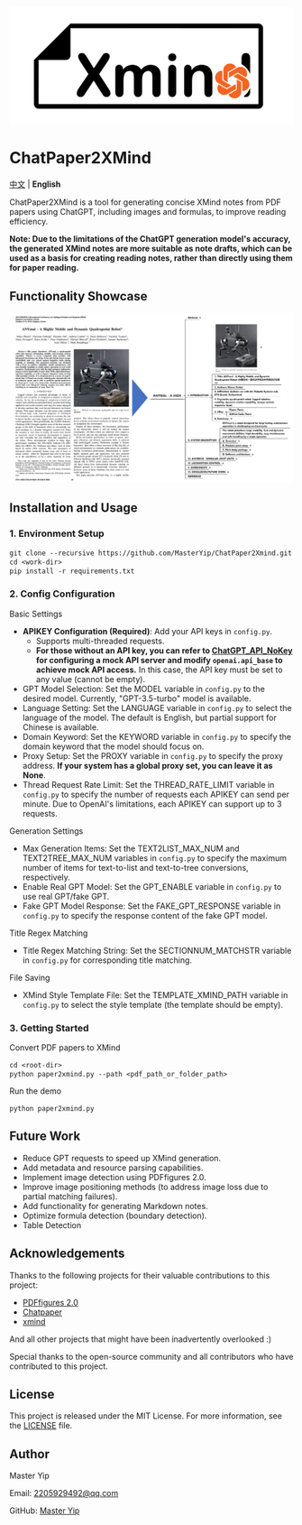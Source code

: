![Logo](doc/logo.png)
# ChatPaper2XMind

[中文](README.md) | **English**

ChatPaper2XMind is a tool for generating concise XMind notes from PDF papers using ChatGPT, including images and formulas, to improve reading efficiency.

**Note: Due to the limitations of the ChatGPT generation model's accuracy, the generated XMind notes are more suitable as note drafts, which can be used as a basis for creating reading notes, rather than directly using them for paper reading.**

## Functionality Showcase
![Document Conversion](doc/feature-Paper2Xmind.png)

## Installation and Usage
### 1. Environment Setup
```
git clone --recursive https://github.com/MasterYip/ChatPaper2Xmind.git
cd <work-dir>
pip install -r requirements.txt
```

### 2. Config Configuration

Basic Settings

- **APIKEY Configuration (Required)**: Add your API keys in `config.py`.
  - Supports multi-threaded requests.
  - **For those without an API key, you can refer to [ChatGPT_API_NoKey](https://github.com/MasterYip/ChatGPT_API_NoKey) for configuring a mock API server and modify `openai.api_base` to achieve mock API access.** In this case, the API key must be set to any value (cannot be empty).
- GPT Model Selection: Set the MODEL variable in `config.py` to the desired model. Currently, "GPT-3.5-turbo" model is available.
- Language Setting: Set the LANGUAGE variable in `config.py` to select the language of the model. The default is English, but partial support for Chinese is available.
- Domain Keyword: Set the KEYWORD variable in `config.py` to specify the domain keyword that the model should focus on.
- Proxy Setup: Set the PROXY variable in `config.py` to specify the proxy address. **If your system has a global proxy set, you can leave it as None**.
- Thread Request Rate Limit: Set the THREAD_RATE_LIMIT variable in `config.py` to specify the number of requests each APIKEY can send per minute. Due to OpenAI's limitations, each APIKEY can support up to 3 requests.

Generation Settings

- Max Generation Items: Set the TEXT2LIST_MAX_NUM and TEXT2TREE_MAX_NUM variables in `config.py` to specify the maximum number of items for text-to-list and text-to-tree conversions, respectively.
- Enable Real GPT Model: Set the GPT_ENABLE variable in `config.py` to use real GPT/fake GPT.
- Fake GPT Model Response: Set the FAKE_GPT_RESPONSE variable in `config.py` to specify the response content of the fake GPT model.

Title Regex Matching
- Title Regex Matching String: Set the SECTIONNUM_MATCHSTR variable in `config.py` for corresponding title matching.

File Saving
- XMind Style Template File: Set the TEMPLATE_XMIND_PATH variable in `config.py` to select the style template (the template should be empty).

### 3. Getting Started

Convert PDF papers to XMind
```
cd <root-dir>
python paper2xmind.py --path <pdf_path_or_folder_path>
```
Run the demo
```
python paper2xmind.py
```

## Future Work
- Reduce GPT requests to speed up XMind generation.
- Add metadata and resource parsing capabilities.
- Implement image detection using PDFfigures 2.0.
- Improve image positioning methods (to address image loss due to partial matching failures).
- Add functionality for generating Markdown notes.
- Optimize formula detection (boundary detection).
- Table Detection

## Acknowledgements

Thanks to the following projects for their valuable contributions to this project:

- [PDFfigures 2.0](https://github.com/allenai/pdffigures2)
- [Chatpaper](https://github.com/kaixindelele/ChatPaper)
- [xmind](https://github.com/zhuifengshen/xmind)

And all other projects that might have been inadvertently overlooked :)

Special thanks to the open-source community and all contributors who have contributed to this project.

## License
This project is released under the MIT License. For more information, see the [LICENSE](LICENSE) file.

## Author
Master Yip

Email: 2205929492@qq.com

GitHub: [Master Yip](https://github.com/MasterYip)